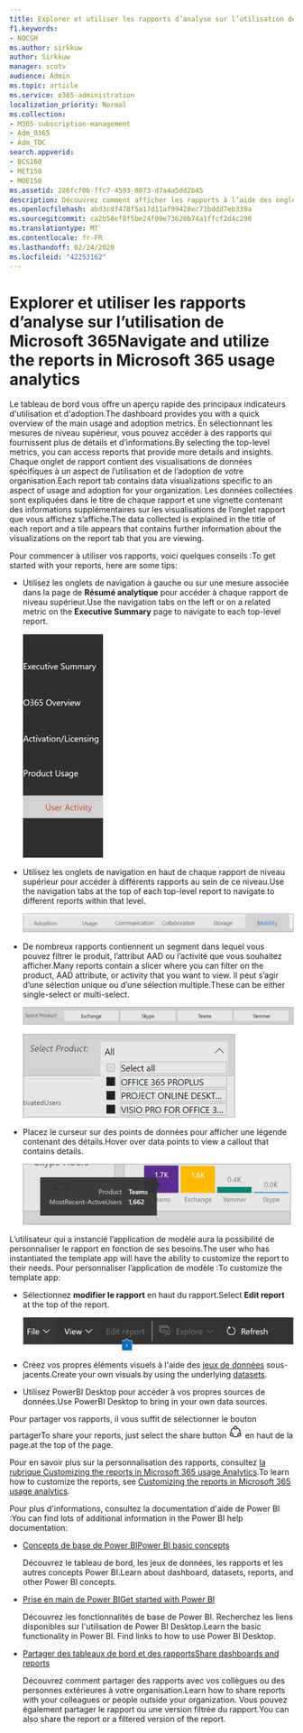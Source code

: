 ```yaml
---
title: Explorer et utiliser les rapports d’analyse sur l’utilisation de Microsoft 365
f1.keywords:
- NOCSH
ms.author: sirkkuw
author: Sirkkuw
manager: scotv
audience: Admin
ms.topic: article
ms.service: o365-administration
localization_priority: Normal
ms.collection:
- M365-subscription-management
- Adm_O365
- Adm_TOC
search.appverid:
- BCS160
- MET150
- MOE150
ms.assetid: 286fcf0b-ffc7-4593-8073-d7a4a5dd2b45
description: Découvrez comment afficher les rapports à l’aide des onglets de navigation et des filtres.
ms.openlocfilehash: abd3cdf478f5a17d11af99428ec71bddd7eb339a
ms.sourcegitcommit: ca2b58ef8f5be24f09e73620b74a1ffcf2d4c290
ms.translationtype: MT
ms.contentlocale: fr-FR
ms.lasthandoff: 02/24/2020
ms.locfileid: "42253162"
---
```

# <a name="navigate-and-utilize-the-reports-in-microsoft-365-usage-analytics"></a><span data-ttu-id="2f015-103">Explorer et utiliser les rapports d’analyse sur l’utilisation de Microsoft 365</span><span class="sxs-lookup"><span data-stu-id="2f015-103">Navigate and utilize the reports in Microsoft 365 usage analytics</span></span>

<span data-ttu-id="2f015-104">Le tableau de bord vous offre un aperçu rapide des principaux indicateurs d'utilisation et d'adoption.</span><span class="sxs-lookup"><span data-stu-id="2f015-104">The dashboard provides you with a quick overview of the main usage and adoption metrics.</span></span> <span data-ttu-id="2f015-105">En sélectionnant les mesures de niveau supérieur, vous pouvez accéder à des rapports qui fournissent plus de détails et d’informations.</span><span class="sxs-lookup"><span data-stu-id="2f015-105">By selecting the top-level metrics, you can access reports that provide more details and insights.</span></span> <span data-ttu-id="2f015-106">Chaque onglet de rapport contient des visualisations de données spécifiques à un aspect de l’utilisation et de l’adoption de votre organisation.</span><span class="sxs-lookup"><span data-stu-id="2f015-106">Each report tab contains data visualizations specific to an aspect of usage and adoption for your organization.</span></span> <span data-ttu-id="2f015-107">Les données collectées sont expliquées dans le titre de chaque rapport et une vignette contenant des informations supplémentaires sur les visualisations de l’onglet rapport que vous affichez s’affiche.</span><span class="sxs-lookup"><span data-stu-id="2f015-107">The data collected is explained in the title of each report and a tile appears that contains further information about the visualizations on the report tab that you are viewing.</span></span>

<span data-ttu-id="2f015-108">Pour commencer à utiliser vos rapports, voici quelques conseils :</span><span class="sxs-lookup"><span data-stu-id="2f015-108">To get started with your reports, here are some tips:</span></span>

- <span data-ttu-id="2f015-109">Utilisez les onglets de navigation à gauche ou sur une mesure associée dans la page de **Résumé analytique** pour accéder à chaque rapport de niveau supérieur.</span><span class="sxs-lookup"><span data-stu-id="2f015-109">Use the navigation tabs on the left or on a related metric on the **Executive Summary** page to navigate to each top-level report.</span></span>

    ![Affiche les onglets de navigation à gauche](../media/navigate-usage-analytics1.png)

- <span data-ttu-id="2f015-111">Utilisez les onglets de navigation en haut de chaque rapport de niveau supérieur pour accéder à différents rapports au sein de ce niveau.</span><span class="sxs-lookup"><span data-stu-id="2f015-111">Use the navigation tabs at the top of each top-level report to navigate to different reports within that level.</span></span>

    ![Affiche les onglets de navigation en haut de chaque rapport](../media/navigate-usage-analytics2.png)

- <span data-ttu-id="2f015-113">De nombreux rapports contiennent un segment dans lequel vous pouvez filtrer le produit, l’attribut AAD ou l’activité que vous souhaitez afficher.</span><span class="sxs-lookup"><span data-stu-id="2f015-113">Many reports contain a slicer where you can filter on the product, AAD attribute, or activity that you want to view.</span></span> <span data-ttu-id="2f015-114">Il peut s’agir d’une sélection unique ou d’une sélection multiple.</span><span class="sxs-lookup"><span data-stu-id="2f015-114">These can be either single-select or multi-select.</span></span>

    ![Affiche un segment](../media/navigate-usage-analytics3.png)

    ![Affiche un segment](../media/navigate-usage-analytics4.png)


- <span data-ttu-id="2f015-117">Placez le curseur sur des points de données pour afficher une légende contenant des détails.</span><span class="sxs-lookup"><span data-stu-id="2f015-117">Hover over data points to view a callout that contains details.</span></span>

    ![Affiche un exemple de pointage](../media/navigate-usage-analytics6.png)

<span data-ttu-id="2f015-119">L’utilisateur qui a instancié l’application de modèle aura la possibilité de personnaliser le rapport en fonction de ses besoins.</span><span class="sxs-lookup"><span data-stu-id="2f015-119">The user who has instantiated the template app will have the ability to customize the report to their needs.</span></span> <span data-ttu-id="2f015-120">Pour personnaliser l’application de modèle :</span><span class="sxs-lookup"><span data-stu-id="2f015-120">To customize the template app:</span></span>

- <span data-ttu-id="2f015-121">Sélectionnez **modifier le rapport** en haut du rapport.</span><span class="sxs-lookup"><span data-stu-id="2f015-121">Select **Edit report** at the top of the report.</span></span>

    ![Affiche le rapport de modification](../media/navigate-usage-analytics7.png)


- <span data-ttu-id="2f015-123">Créez vos propres éléments visuels à l'aide des [jeux de données](usage-analytics-data-model.md) sous-jacents.</span><span class="sxs-lookup"><span data-stu-id="2f015-123">Create your own visuals by using the underlying [datasets](usage-analytics-data-model.md).</span></span>

- <span data-ttu-id="2f015-124">Utilisez PowerBI Desktop pour accéder à vos propres sources de données.</span><span class="sxs-lookup"><span data-stu-id="2f015-124">Use PowerBI Desktop to bring in your own data sources.</span></span>

<span data-ttu-id="2f015-125">Pour partager vos rapports, il vous suffit de sélectionner le bouton partager</span><span class="sxs-lookup"><span data-stu-id="2f015-125">To share your reports, just select the share button</span></span> ![Power BI Share icon](../media/dbb0569d-2013-4f9d-ab9d-d01b09631b92.png) <span data-ttu-id="2f015-127">en haut de la page.</span><span class="sxs-lookup"><span data-stu-id="2f015-127">at the top of the page.</span></span>

<span data-ttu-id="2f015-128">Pour en savoir plus sur la personnalisation des rapports, consultez [la rubrique Customizing the reports in Microsoft 365 usage Analytics](customize-reports.md).</span><span class="sxs-lookup"><span data-stu-id="2f015-128">To learn how to customize the reports, see [Customizing the reports in Microsoft 365 usage analytics](customize-reports.md).</span></span>

<span data-ttu-id="2f015-129">Pour plus d'informations, consultez la documentation d'aide de Power BI :</span><span class="sxs-lookup"><span data-stu-id="2f015-129">You can find lots of additional information in the Power BI help documentation:</span></span>

- [<span data-ttu-id="2f015-130">Concepts de base de Power BI</span><span class="sxs-lookup"><span data-stu-id="2f015-130">Power BI basic concepts</span></span>](https://docs.microsoft.com/power-bi/service-basic-concepts)

    <span data-ttu-id="2f015-131">Découvrez le tableau de bord, les jeux de données, les rapports et les autres concepts Power BI.</span><span class="sxs-lookup"><span data-stu-id="2f015-131">Learn about dashboard, datasets, reports, and other Power BI concepts.</span></span>

- [<span data-ttu-id="2f015-132">Prise en main de Power BI</span><span class="sxs-lookup"><span data-stu-id="2f015-132">Get started with Power BI</span></span>](https://docs.microsoft.com/power-bi/service-get-started?wt.mc_id=O365_Reports_PBI_contentpack)

    <span data-ttu-id="2f015-p104">Découvrez les fonctionnalités de base de Power BI. Recherchez les liens disponibles sur l'utilisation de Power BI Desktop.</span><span class="sxs-lookup"><span data-stu-id="2f015-p104">Learn the basic functionality in Power BI. Find links to how to use Power BI Desktop.</span></span>

- [<span data-ttu-id="2f015-135">Partager des tableaux de bord et des rapports</span><span class="sxs-lookup"><span data-stu-id="2f015-135">Share dashboards and reports</span></span>](https://docs.microsoft.com/power-bi/service-share-dashboards)

    <span data-ttu-id="2f015-136">Découvrez comment partager des rapports avec vos collègues ou des personnes extérieures à votre organisation.</span><span class="sxs-lookup"><span data-stu-id="2f015-136">Learn how to share reports with your colleagues or people outside your organization.</span></span> <span data-ttu-id="2f015-137">Vous pouvez également partager le rapport ou une version filtrée du rapport.</span><span class="sxs-lookup"><span data-stu-id="2f015-137">You can also share the report or a filtered version of the report.</span></span>

